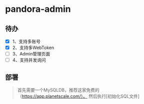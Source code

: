 # pandora-admin

## 待办

- [x] 1、支持多账号
- [x] 2、支持多WebToken
- [ ] 3、Admin管理页面
- [ ] 4、支持并发询问

## 部署
> 首先需要一个MySQLDB，推荐这家免费的（https://app.planetscale.com/）。 然后执行[初始化SQL文件]
